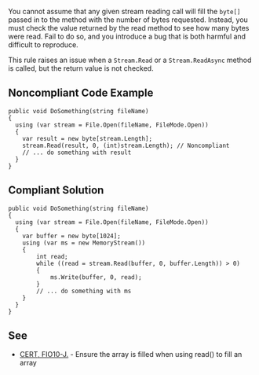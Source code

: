 
You cannot assume that any given stream reading call will fill the `byte[]` passed in to the method with the number of bytes requested. Instead, you must check the value returned by the read method to see how many bytes were read. Fail to do so, and you introduce a bug that is both harmful and difficult to reproduce.

This rule raises an issue when a `Stream.Read` or a `Stream.ReadAsync` method is called, but the return value is not checked.

## Noncompliant Code Example


    public void DoSomething(string fileName)
    {
      using (var stream = File.Open(fileName, FileMode.Open))
      {
        var result = new byte[stream.Length];
        stream.Read(result, 0, (int)stream.Length); // Noncompliant
        // ... do something with result
      }
    }


## Compliant Solution


    public void DoSomething(string fileName)
    {
      using (var stream = File.Open(fileName, FileMode.Open))
      {
        var buffer = new byte[1024];
        using (var ms = new MemoryStream())
        {
            int read;
            while ((read = stream.Read(buffer, 0, buffer.Length)) > 0)
            {
                ms.Write(buffer, 0, read);
            }
            // ... do something with ms
        }
      }
    }


## See

- [CERT, FIO10-J.](https://www.securecoding.cert.org/confluence/x/XACSAQ) - Ensure the array is filled when using read() to fill an<br>  array

